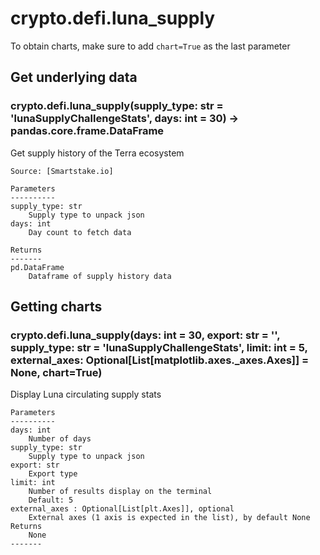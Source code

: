 # crypto.defi.luna_supply

To obtain charts, make sure to add `chart=True` as the last parameter

## Get underlying data 
### crypto.defi.luna_supply(supply_type: str = 'lunaSupplyChallengeStats', days: int = 30) -> pandas.core.frame.DataFrame

Get supply history of the Terra ecosystem

    Source: [Smartstake.io]

    Parameters
    ----------
    supply_type: str
        Supply type to unpack json
    days: int
        Day count to fetch data

    Returns
    -------
    pd.DataFrame
        Dataframe of supply history data

## Getting charts 
### crypto.defi.luna_supply(days: int = 30, export: str = '', supply_type: str = 'lunaSupplyChallengeStats', limit: int = 5, external_axes: Optional[List[matplotlib.axes._axes.Axes]] = None, chart=True)

Display Luna circulating supply stats

    Parameters
    ----------
    days: int
        Number of days
    supply_type: str
        Supply type to unpack json
    export: str
        Export type
    limit: int
        Number of results display on the terminal
        Default: 5
    external_axes : Optional[List[plt.Axes]], optional
        External axes (1 axis is expected in the list), by default None
    Returns
        None
    -------
